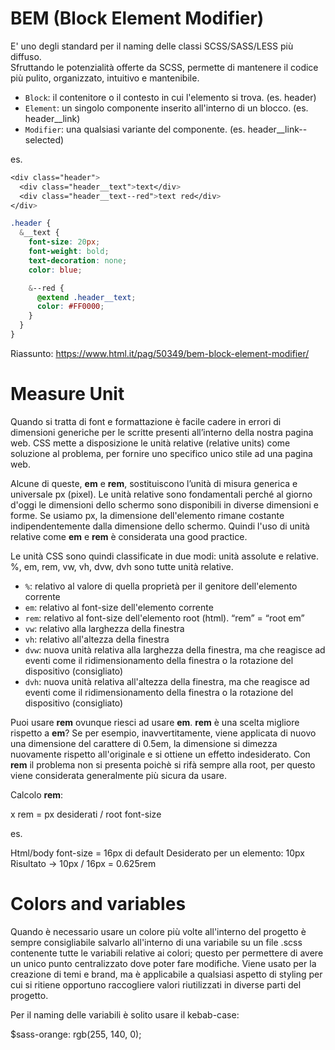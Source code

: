 # BEM (Block Element Modifier)

E' uno degli standard per il naming delle classi SCSS/SASS/LESS più diffuso.  
Sfruttando le potenzialità offerte da SCSS, permette di mantenere il codice più pulito, organizzato, intuitivo e mantenibile.

- `Block`: il contenitore o il contesto in cui l'elemento si trova. (es. header)
- `Element`: un singolo componente inserito all'interno di un blocco. (es. header__link)
- `Modifier`: una qualsiasi variante del componente. (es. header__link--selected)

es.
```scss
<div class="header">
  <div class="header__text">text</div>
  <div class="header__text--red">text red</div>
</div>
```

```scss
.header {
  &__text {
    font-size: 20px;
    font-weight: bold;
    text-decoration: none;
    color: blue;

    &--red {
      @extend .header__text;
      color: #FF0000;
    }
  }
}
```

Riassunto: 
https://www.html.it/pag/50349/bem-block-element-modifier/ 



# Measure Unit

Quando si tratta di font e formattazione è facile cadere in errori di dimensioni generiche per le scritte presenti all’interno della nostra pagina web. CSS mette a disposizione le unità relative (relative units) come soluzione al problema, per fornire uno specifico unico stile ad una pagina web. 

Alcune di queste, **em** e **rem**, sostituiscono l’unità di misura generica e universale px (pixel). Le unità relative sono fondamentali perché al giorno d'oggi le dimensioni dello schermo sono disponibili in diverse dimensioni e forme. Se usiamo px, la dimensione dell'elemento rimane costante indipendentemente dalla dimensione dello schermo. Quindi l'uso di unità relative come **em** e **rem** è considerata una good practice.  

Le unità CSS sono quindi classificate in due modi: unità assolute e relative. 
%, em, rem, vw, vh, dvw, dvh sono tutte unità relative. 


- `%`: relativo al valore di quella proprietà per il genitore dell'elemento corrente
- `em`: relativo al font-size dell'elemento corrente
- `rem`: relativo al font-size dell'elemento root (html). “rem” = “root em”
- `vw`: relativo alla larghezza della finestra
- `vh`: relativo all'altezza della finestra
- `dvw`: nuova unità relativa alla larghezza della finestra, ma che reagisce ad eventi come il ridimensionamento della finestra o la rotazione del dispositivo (consigliato)
- `dvh`: nuova unità relativa all'altezza della finestra, ma che reagisce ad eventi come il ridimensionamento della finestra o la rotazione del dispositivo (consigliato)


Puoi usare **rem** ovunque riesci ad usare **em**. **rem** è una scelta migliore rispetto a **em**? 
Se per esempio, inavvertitamente, viene applicata di nuovo una dimensione del carattere di 0.5em, la dimensione si dimezza nuovamente rispetto all'originale e si ottiene un effetto indesiderato.
Con **rem** il problema non si presenta poichè si rifà sempre alla root, per questo viene considerata generalmente più sicura da usare.

Calcolo **rem**:

x rem = px desiderati / root font-size 

es.

Html/body font-size = 16px di default 
Desiderato per un elemento: 10px 
Risultato -> 10px / 16px = 0.625rem  



# Colors and variables

Quando è necessario usare un colore più volte all'interno del progetto è sempre consigliabile salvarlo all'interno di una variabile su un file .scss contenente tutte le variabili relative ai colori; questo per permettere di avere un unico punto centralizzato dove poter fare modifiche. Viene usato per la creazione di temi e brand, ma è applicabile a qualsiasi aspetto di styling per cui si ritiene opportuno raccogliere valori riutilizzati in diverse parti del progetto.

Per il naming delle variabili è solito usare il kebab-case:

$sass-orange: rgb(255, 140, 0);